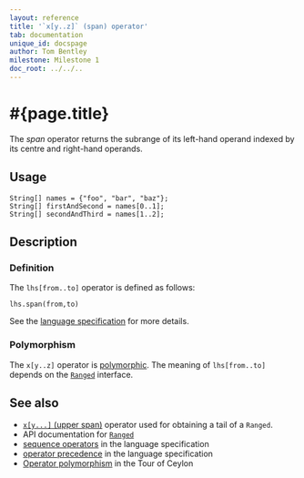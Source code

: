```yaml
---
layout: reference
title: '`x[y..z]` (span) operator'
tab: documentation
unique_id: docspage
author: Tom Bentley
milestone: Milestone 1
doc_root: ../../..
---
```


# #{page.title}

The *span* operator returns the subrange of its left-hand operand
indexed by its centre and right-hand operands.

## Usage 

    String[] names = {"foo", "bar", "baz"};
    String[] firstAndSecond = names[0..1];
    String[] secondAndThird = names[1..2];

## Description

### Definition

The `lhs[from..to]` operator is defined as follows:

<!-- check:none -->
    lhs.span(from,to)

See the [language specification](#{page.doc_root}/#{site.urls.spec_relative}#listmap) for 
more details.

### Polymorphism

The `x[y..z]` operator is [polymorphic](#{page.doc_root}/reference/operator/operator-polymorphism). 
The meaning of `lhs[from..to]` depends on the 
[`Ranged`](#{site.urls.apidoc_current}/ceylon/language/interface_Ranged.html) 
interface.

## See also

* [`x[y...]` (upper span)](../upper-span) operator used for obtaining a tail of a `Ranged`.
* API documentation for [`Ranged`](#{site.urls.apidoc_current}/ceylon/language/interface_Ranged.html)
* [sequence operators](#{page.doc_root}/#{site.urls.spec_relative}#listmap) in the 
  language specification
* [operator precedence](#{page.doc_root}/#{site.urls.spec_relative}#operatorprecedence) in the 
  language specification
* [Operator polymorphism](#{page.doc_root}/tour/language-module/#operator_polymorphism) 
  in the Tour of Ceylon

